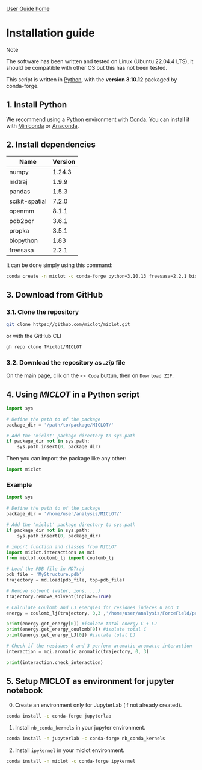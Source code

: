 [User Guide home](Manual.md)
# Installation guide

> [!NOTE]  
> The software has been written and tested on Linux (Ubuntu 22.04.4 LTS), it should be compatible with other OS but this has not been tested.

This script is written in [Python](https://www.python.org/), with the **version 3.10.12** packaged by conda-forge.

## 1. Install Python

We recommend using a Python environment with [Conda](https://docs.conda.io/projects/conda/en/stable/index.html). You can install it with [Miniconda](https://docs.conda.io/projects/miniconda/en/latest/) or [Anaconda](https://www.anaconda.com/download/).

## 2. Install dependencies

| Name           | Version |
| -------------- | ------- |
| numpy          | 1.24.3  |
| mdtraj         | 1.9.9   |
| pandas         | 1.5.3   |
| scikit-spatial | 7.2.0   |
| openmm         | 8.1.1   |
| pdb2pqr        | 3.6.1   |
| propka         | 3.5.1   |
| biopython      | 1.83    |
| freesasa       | 2.2.1   |

It can be done simply using this command:

```bash
conda create -n miclot -c conda-forge python=3.10.13 freesasa=2.2.1 biopython=1.83 propka=3.5.1 pdb2pqr=3.6.1 openmm=8.1.1 scikit-spatial=7.2.0 pandas=1.5.3 mdtraj=1.9.9 numpy=1.24.3
```



## 3. Download from GitHub

### 3.1. Clone the repository

```bash
git clone https://github.com/miclot/miclot.git
```

or with the GitHub CLI

```bash
gh repo clone TMiclot/MICLOT
```

### 3.2. Download the repository as *.zip* file

On the main page, clik on the `<> Code` buttun, then on `Download ZIP`.


## 4. Using *MICLOT* in a Python script

```python
import sys

# Define the path to of the package
package_dir = '/path/to/package/MICLOT/'

# Add the 'miclot' package directory to sys.path
if package_dir not in sys.path:
    sys.path.insert(0, package_dir)
```

Then you can import the package like any other:

```python
import miclot
```
    
### Example

```python
import sys

# Define the path to of the package
package_dir = '/home/user/analysis/MICLOT/'

# Add the 'miclot' package directory to sys.path
if package_dir not in sys.path:
    sys.path.insert(0, package_dir)

# import function and classes from MICLOT
import miclot.interactions as mci
from miclot.coulomb_lj import coulomb_lj

# Load the PDB file in MDTraj
pdb_file = 'MyStructure.pdb'
trajectory = md.load(pdb_file, top=pdb_file)

# Remove solvent (water, ions, ...)
trajectory.remove_solvent(inplace=True)

# Calculate Coulomb and LJ energies for residues indeces 0 and 3
energy = coulomb_lj(trajectory, 0,3 ,'/home/user/analysis/ForceField/protein.ff14SB.xml')

print(energy.get_energy[0]) #isolate total energy C + LJ
print(energy.get_energy_coulomb[0]) #isolate total C
print(energy.get_energy_LJ[0]) #isolate total LJ

# Check if the residues 0 and 3 perform aromatic-aromatic interaction
interaction = mci.aromatic_aromatic(trajectory, 0, 3)

print(interaction.check_interaction)
```

## 5. Setup MICLOT as environment for jupyter notebook

0. Create an environment only for JupyterLab (if not already created).

```bash
conda install -c conda-forge jupyterlab
```

1. Install `nb_conda_kernels` in your jupyter environment.

```bash
conda install -n jupyterlab -c conda-forge nb_conda_kernels
```

2. Install `ipykernel` in your miclot environment.

```bash
conda install -n miclot -c conda-forge ipykernel
```